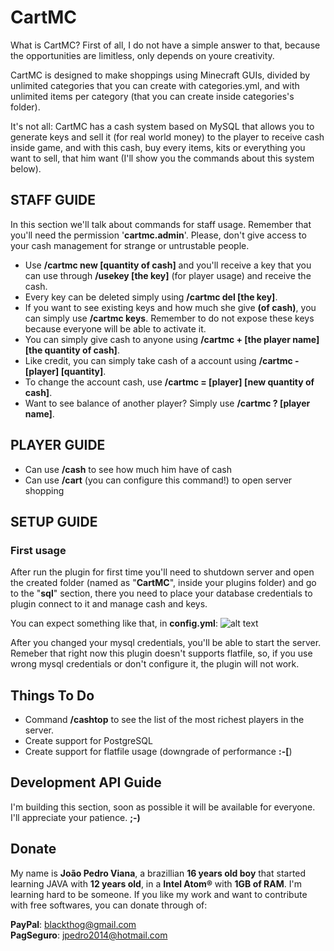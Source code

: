 # CartMC

What is CartMC? First of all, I do not have a simple answer to that, because the opportunities are limitless, only depends on youre creativity.

CartMC is designed to make shoppings using Minecraft GUIs, divided by unlimited categories that you can create with categories.yml, and with unlimited items per category (that you can create inside categories's folder).

It's not all: CartMC has a cash system based on MySQL that allows you to generate keys and sell it (for real world money) to the player to receive cash inside game, and with this cash, buy every items, kits or everything you want to sell, that him want (I'll show you the commands about this system below).

## STAFF GUIDE

In this section we'll talk about commands for staff usage. Remember that you'll need the permission '**cartmc.admin**'. Please, don't give access to your cash management for strange or untrustable people.

- Use **/cartmc new [quantity of cash]** and you'll receive a key that you can use through **/usekey [the key]** (for player usage) and receive the cash.
- Every key can be deleted simply using **/cartmc del [the key]**.
- If you want to see existing keys and how much she give **(of cash)**, you can simply use **/cartmc keys**. Remember to do not expose these keys because everyone will be able to activate it.
- You can simply give cash to anyone using **/cartmc + [the player name] [the quantity of cash]**.
- Like credit, you can simply take cash of a account using **/cartmc - [player] [quantity]**.
- To change the account cash, use **/cartmc = [player] [new quantity of cash]**.
- Want to see balance of another player? Simply use **/cartmc ? [player name]**.

## PLAYER GUIDE
- Can use **/cash** to see how much him have of cash
- Can use **/cart** (you can configure this command!) to open server shopping

## SETUP GUIDE

### First usage
After run the plugin for first time you'll need to shutdown server and open the created folder (named as "**CartMC**", inside your plugins folder) and go to the "**sql**" section, there you need to place your database credentials to plugin connect to it and manage cash and keys.

You can expect something like that, in **config.yml**:
![alt text](http://image.prntscr.com/image/3d4f9f8467fd440a893a5299b4ebad3a.png "config.yml content")

After you changed your mysql credentials, you'll be able to start the server. Remeber that right now this plugin doesn't supports flatfile, so, if you use wrong mysql credentials or don't configure it, the plugin will not work.

## Things To Do
- Command **/cashtop** to see the list of the most richest players in the server.
- Create support for PostgreSQL
- Create support for flatfile usage (downgrade of performance **:-[**)

## Development API Guide
I'm building this section, soon as possible it will be available for everyone. I'll appreciate your patience. **;-)**

## Donate
My name is **João Pedro Viana**, a brazillian **16 years old boy** that started learning JAVA with **12 years old**, in a **Intel Atom®** with **1GB of RAM**. I'm learning hard to be someone. If you like my work and want to contribute with free softwares, you can donate through of:

**PayPal**: blackthog@gmail.com  
**PagSeguro**: jpedro2014@hotmail.com
